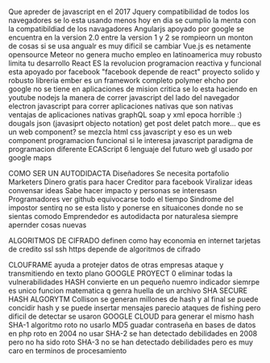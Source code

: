 Que apreder de javascript en el 2017
  Jquery
    compatibilidad de todos los navegadores
    se lo esta usando menos hoy en dia
    se cumplio la menta con la compatibildiad de los navagadores
  Angularjs
    apoyado por google
    se encuentra en la version 2.0
    entre la version 1 y 2 se rompieorn un monton de cosas
    si se usa angualr es muy dificil se cambiar
  Vue.js
    es netamente opensource
  Meteor
    no genera mucho empleo en latinoamerica
    muy robusto limita tu desarrollo
  React
    ES la revolucion
    programacion reactiva y funcional
    esta apoyado por facebook "facebook depende de react"
    proyecto solido y robusto
    libreria
  ember
    es un framework completo
  polymer
    ehcho por google
    no se tiene en aplicaciones de mision critica
    se lo esta haciendo en youtube
  nodejs
    la manera de correr javascript del lado del navegador
  electron
    javascript para correr aplicaciones nativas que son nativas
    ventajas de aplicaciones nativas
  graphQL
    soap y xml epoca horrible :)
    dougals json (javasiprt objecto notation)
    get post delet patch more...
  que es un web component?
    se mezcla html css javascript y eso es un web component
  programacion funcional
    si le interesa javascript
    paradigma de programacion diferente
  ECAScript 6
    lenguaje del futuro
  web gl
    usado por google maps

COMO SER UN AUTODIDACTA
  Diseñadores
    Se necesita portafolio
  Marketers
    Dinero gratis para hacer
    Creditor para facebook
    Viralizar ideas convensar ideas
    Sabe hacer impacto y personas se interesasn
  Programadores
    ver github
    equivocarse todo el tiempo
  Sindrome del impostor
    sentirq no se esta listo y ponerse en situaicones donde no se sientas comodo
  Emprendedor
      es autodidacta por naturalesa
      siempre apernder cosas nuevas

ALGORITMOS DE CIFRADO
  definen como hay economia en internet
  tarjetas de credito
  ssl ssh https depende de algoritmos de cifrado

  CLOUFRAME
    ayuda a protejer datos de otras empresas
    ataque y transmitiendo en texto plano
  GOOGLE PROYECT 0
    eliminar todas la vulnerabilidades
  HASH
    convierte en un pequeño nuemro indicador
    siemrpe es unico
    funcion matematica q genra huella de un archivo
  SHA
    SECURE HASH ALGORYTM
  Collison
    se generan millones de hash y al final se puede concidir hash y  se puede insertar mensajes
    parecio ataques de fishing pero dificil de detectar
    se usaron GOOGLE CLOUD para generar el mismo hash
  SHA-1
    algoritmo roto no usarlo
  MD5
    guadar contraseña en bases de datos
    en php
    roto en 2004
    no usar
  SHA-2
    se han detectado debilidades en 2008
    pero no ha sido roto
  SHA-3
    no se han detectado debilidades
    pero es muy caro en terminos de procesamiento
